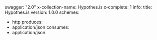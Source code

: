 swagger: "2.0"
x-collection-name: Hypothes.is
x-complete: 1
info:
  title: Hypothes.is
  version: 1.0.0
schemes:
- http
produces:
- application/json
consumes:
- application/json
